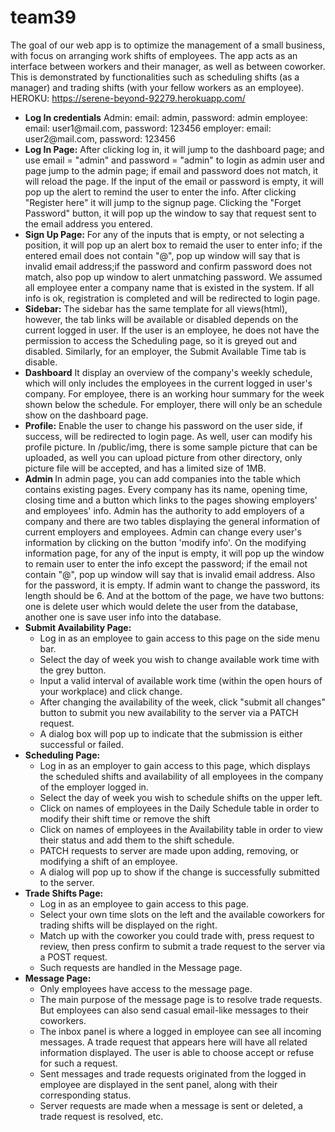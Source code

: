  # team39
The goal of our web app is to optimize the management of a small business, with focus on arranging work shifts of employees. The app acts as an interface between workers and their manager, as well as between coworker. This is demonstrated by functionalities such as scheduling shifts (as a manager) and trading shifts (with your fellow workers as an employee).
HEROKU:
https://serene-beyond-92279.herokuapp.com/
<br>
<ul>
<li><strong>Log In credentials</strong>
	Admin: email: admin, password: admin
	employee: email: user1@mail.com, password: 123456
	employer: email: user2@mail.com, password: 123456
<li><strong>Log In Page:</strong>
 After clicking log in, it will jump to the dashboard page; and use email = "admin" and password = "admin" to login as admin user and page jump to the admin page; if email and password does not match, it will reload the page. If the input of the email or password is empty, it will pop up the alert to remind the user to enter the info. After clicking "Register here" it will jump to the signup page. Clicking the "Forget Password" button, it will pop up the window to say that request sent to the email address you entered.</li>

<li><strong>Sign Up Page:</strong>
For any of the inputs that is empty, or not selecting a position, it will pop up an alert box to remaid the user to enter info; if the entered email does not contain "@", pop up window will say that is invalid email address;if the password and confirm password does not match, also pop up window to alert unmatching password. We assumed all employee enter a company name that is existed in the system. If all info is ok, registration is completed and will be redirected to login page.</li>

<li><strong>Sidebar:</strong>
The sidebar has the same template for all views(html), however, the tab links will be available or disabled depends on the current logged in user. If the user is an employee, he does not have the permission to access the Scheduling page, so it is greyed out and disabled. Similarly, for an employer, the Submit Available Time tab is disable.  </li>

<li><strong>Dashboard</strong>
It display an overview of the company's weekly schedule, which will only includes the employees in the current logged in user's company. For employee, there is an working hour summary for the week shown below the schedule. For employer, there will only be an schedule show on the dashboard page.</li>

<li><strong>Profile:</strong>
Enable the user to change his password on the user side, if success, will be redirected to login page. As well, user can modify his profile picture. In /public/img, there is some sample picture that can be uploaded, as well you can upload picture from other directory, only picture file will be accepted, and has a limited size of 1MB. </li>

<li><strong>Admin </strong>
In admin page, you can add companies into the table which contains existing pages. Every company has its name, opening time, closing time and a button which links to the pages showing employers' and employees' info. Admin has the authority to add employers of a company and there are two tables displaying the general information of current employers and employees. Admin can change every user's information by clicking on  the button 'modify info'. On the modifying information page, for any of the input is empty, it will pop up the window to remain user to enter the info except the password; if the email not contain "@", pop up window will say that is invalid email address. Also for the password, it is empty. If admin want to change the password, its length should be 6. And at the bottom of the page, we have two buttons: one is delete user which would delete the user from the database, another one is save user info into the database. </li>

<li><strong>Submit Availability Page: </strong>
<ul>
<li> Log in as an employee to gain access to this page on the side menu bar. </li>
<li> Select the day of week you wish to change available work time with the grey button. </li>
<li> Input a valid interval of available work time (within the open hours of your workplace) and click change. </li>
<li> After changing the availability of the week, click "submit all changes" button to submit you new availability to the server via a PATCH request. </li>
<li> A dialog box will pop up to indicate that the submission is either successful or failed. </li>
</ul>
</li>
<li><strong>Scheduling Page: </strong>
<ul>
<li> Log in as an employer to gain access to this page, which displays the scheduled shifts and availability of all employees in the company of the employer logged in. </li>
<li> Select the day of week you wish to schedule shifts on the upper left. </li>
<li> Click on names of employees in the Daily Schedule table in order to modify their shift time or remove the shift</li>
<li> Click on names of employees in the Availability table in order to view their status and add them to the shift schedule. </li>
<li> PATCH requests to server are made upon adding, removing, or modifying a shift of an employee. </li>
<li> A dialog will pop up to show if the change is successfully submitted to the server. </li>
</ul>
</li>
<li><strong>Trade Shifts Page: </strong>
<ul>
<li> Log in as an employee to gain access to this page. </li>
<li> Select your own time slots on the left and the available coworkers for trading shifts will be displayed on the right.</li>
<li> Match up with the coworker you could trade with, press request to review, then press confirm to submit a trade request to the server via a POST request. </li>
<li> Such requests are handled in the Message page. </li>
</ul>

<li><strong>Message Page: </strong>
<ul>
<li> Only employees have access to the message page. </li>
<li> The main purpose of the message page is to resolve trade requests. But employees can also send casual email-like messages to their coworkers. </li>
<li> The inbox panel is where a logged in employee can see all incoming messages. A trade request that appears here will have all related information displayed. The user is able to choose accept or refuse for such a request. </li>
<li> Sent messages and trade requests originated from the logged in employee are displayed in the sent panel, along with their corresponding status. </li>
<li> Server requests are made when a message is sent or deleted, a trade request is resolved, etc. </li>
</ul>
